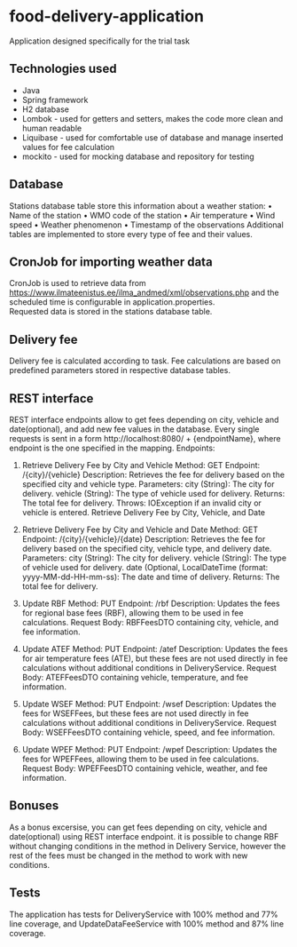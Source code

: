 # food-delivery-application
Application designed specifically for the trial task

## Technologies used
* Java
* Spring framework
* H2 database
* Lombok - used for getters and setters, makes the code more clean and human readable
* Liquibase - used for comfortable use of database and manage inserted values for fee calculation
* mockito - used for mocking database and repository for testing

## Database
Stations database table store this information about a weather station:
• Name of the station
• WMO code of the station
• Air temperature
• Wind speed
• Weather phenomenon
• Timestamp of the observations
Additional tables are implemented to store every type of fee and their values.


## CronJob for importing weather data
CronJob is used to retrieve data from https://www.ilmateenistus.ee/ilma_andmed/xml/observations.php and the scheduled time is configurable in application.properties. <br/>
Requested data is stored in the stations database table.

## Delivery fee
Delivery fee is calculated according to task. Fee calculations are based on predefined parameters stored in respective database tables.

## REST interface
REST interface endpoints allow to get fees depending on city, vehicle and date(optional), and add new fee values in the database.
Every single requests is sent in a form http://localhost:8080/ + {endpointName}, where endpoint is the one specified in the mapping.
Endpoints:

1. Retrieve Delivery Fee by City and Vehicle
Method: GET
Endpoint: /{city}/{vehicle}
Description: Retrieves the fee for delivery based on the specified city and vehicle type.
Parameters:
city (String): The city for delivery.
vehicle (String): The type of vehicle used for delivery.
Returns: The total fee for delivery.
Throws: IOException if an invalid city or vehicle is entered.
Retrieve Delivery Fee by City, Vehicle, and Date

2. Retrieve Delivery Fee by City and Vehicle and Date
Method: GET
Endpoint: /{city}/{vehicle}/{date}
Description: Retrieves the fee for delivery based on the specified city, vehicle type, and delivery date.
Parameters:
city (String): The city for delivery.
vehicle (String): The type of vehicle used for delivery.
date (Optional, LocalDateTime (format: yyyy-MM-dd-HH-mm-ss): The date and time of delivery.
Returns: The total fee for delivery.

3. Update RBF
Method: PUT
Endpoint: /rbf
Description: Updates the fees for regional base fees (RBF), allowing them to be used in fee calculations.
Request Body: RBFFeesDTO containing city, vehicle, and fee information.

4. Update ATEF
Method: PUT
Endpoint: /atef
Description: Updates the fees for air temperature fees (ATE), but these fees are not used directly in fee calculations without additional conditions in DeliveryService.
Request Body: ATEFFeesDTO containing vehicle, temperature, and fee information.

5. Update WSEF
Method: PUT
Endpoint: /wsef
Description: Updates the fees for WSEFFees, but these fees are not used directly in fee calculations without additional conditions in DeliveryService.
Request Body: WSEFFeesDTO containing vehicle, speed, and fee information.

6. Update WPEF
Method: PUT
Endpoint: /wpef
Description: Updates the fees for WPEFFees, allowing them to be used in fee calculations.
Request Body: WPEFFeesDTO containing vehicle, weather, and fee information.

## Bonuses
As a bonus excersise, you can get fees depending on city, vehicle and date(optional) using REST interface endpoint.
it is possible to change RBF without changing conditions in the method in Delivery Service, however the rest of the fees must be changed in the method to work with new conditions. 

## Tests
The application has tests for DeliveryService with 100% method and 77% line coverage, and UpdateDataFeeService with 100% method and 87% line coverage. 


